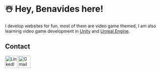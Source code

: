 # ☃️ Hey, Benavides here!
I develop websites for fun, most of them are video game themed, I am also learning video game development in [Unity](https://unity.com/) and [Unreal Engine](https://www.unrealengine.com/en-US/).

## Contact
[<img align="left" alt="LinkedIn" width="40" src="https://user-images.githubusercontent.com/54295964/147859143-3424f970-56eb-49ac-82a5-99924de2ff3f.png" >](https://www.linkedin.com/in/benavidesalan/)

[<img align="left" alt="Gmail" width="40" src="https://user-images.githubusercontent.com/54295964/147859186-85c9d150-0859-412b-8f35-5d538e9eb02e.png" >](mailto:kykalhd@gmail.com)
